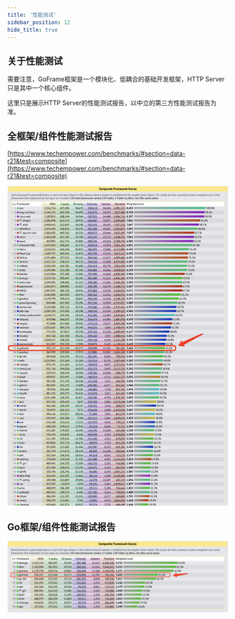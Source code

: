 ```yaml
---
title: '性能测试'
sidebar_position: 12
hide_title: true
---
```


## 关于性能测试

需要注意，GoFrame框架是一个模块化、低耦合的基础开发框架，HTTP Server只是其中一个核心组件。

这里只是展示HTTP Server的性能测试报告，以中立的第三方性能测试报告为准。

## 全框架/组件性能测试报告

[https://www.techempower.com/benchmarks/#section=data-r21&test=composite](https://www.techempower.com/benchmarks/#section=data-r21&test=composite)

![](/markdown/8d955e4632dbd8a5799e8fcab34059ca.png)

## Go框架/组件性能测试报告

![](/markdown/afb5bb605fe66081b15941c225c4f5a5.png)